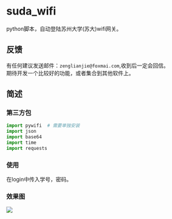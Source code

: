 # suda_wifi
python脚本，自动登陆苏州大学(苏大)wifi网关。
## 反馈
有任何建议发送邮件：`zenglianjie@foxmai.com`,收到后一定会回信。  
期待开发一个比较好的功能，或者集合到其他软件上。
## 简述
### 第三方包
```python
import pywifi  # 需要单独安装
import json
import base64
import time
import requests
```
### 使用
在login中传入学号，密码。
### 效果图
![](http://ww1.sinaimg.cn/large/4adf6afcgy1g21xcfznxpj20br05hjrc.jpg)
